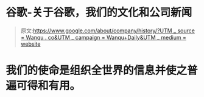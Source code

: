 # 谷歌-关于谷歌，我们的文化和公司新闻

> 原文:[https://www.google.com/about/company/history/?UTM _ source = Wanqu . co&UTM _ campaign = Wanqu+Daily&UTM _ medium = website](https://www.google.com/about/company/history/?utm_source=wanqu.co&utm_campaign=Wanqu+Daily&utm_medium=website)



# 我们的使命是组织全世界的信息并使之普遍可得和有用。

